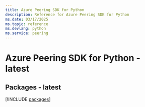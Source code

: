 ```yaml
---
title: Azure Peering SDK for Python
description: Reference for Azure Peering SDK for Python
ms.date: 03/17/2025
ms.topic: reference
ms.devlang: python
ms.service: peering
---
```

# Azure Peering SDK for Python - latest
## Packages - latest
[!INCLUDE [packages](peering-index.md)]